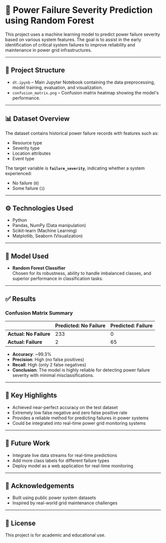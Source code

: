 # 🔌 Power Failure Severity Prediction using Random Forest

This project uses a machine learning model to predict power failure severity based on various system features. The goal is to assist in the early identification of critical system failures to improve reliability and maintenance in power grid infrastructures.

---

## 📁 Project Structure

- `dt.ipynb` – Main Jupyter Notebook containing the data preprocessing, model training, evaluation, and visualization.
- `confusion_matrix.png` – Confusion matrix heatmap showing the model's performance.

---

## 📊 Dataset Overview

The dataset contains historical power failure records with features such as:
- Resource type
- Severity type
- Location attributes
- Event type

The target variable is **`failure_severity`**, indicating whether a system experienced:
- No failure (`0`)
- Some failure (`1`)

---

## ⚙️ Technologies Used

- Python
- Pandas, NumPy (Data manipulation)
- Scikit-learn (Machine Learning)
- Matplotlib, Seaborn (Visualization)

---

## 🧠 Model Used

- **Random Forest Classifier**  
Chosen for its robustness, ability to handle imbalanced classes, and superior performance in classification tasks.

---

## ✅ Results

### Confusion Matrix Summary

|                    | Predicted: No Failure | Predicted: Failure |
|--------------------|-----------------------|--------------------|
| **Actual: No Failure** | 233                   | 0                  |
| **Actual: Failure**    | 2                     | 65                 |

- **Accuracy**: ~99.3%
- **Precision**: High (no false positives)
- **Recall**: High (only 2 false negatives)
- **Conclusion**: The model is highly reliable for detecting power failure severity with minimal misclassifications.

---

## 📌 Key Highlights

- Achieved near-perfect accuracy on the test dataset
- Extremely low false negative and zero false positive rate
- Provides a reliable method for predicting failures in power systems
- Could be integrated into real-time power grid monitoring systems

---

## 🚀 Future Work

- Integrate live data streams for real-time predictions
- Add more class labels for different failure types
- Deploy model as a web application for real-time monitoring

---

## 🙌 Acknowledgements

- Built using public power system datasets
- Inspired by real-world grid maintenance challenges

---

## 🧾 License

This project is for academic and educational use.
